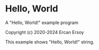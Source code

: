 # Hello, World

A "Hello, World!" example program

Copyright (c) 2020-2024 Ercan Ersoy

This example shows "Hello, World!" string.
